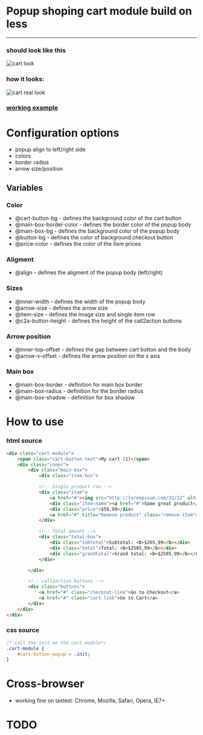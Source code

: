 # Popup shoping cart module build on less
- - -
### should look like this
![cart look](https://raw.github.com/karolgorecki/less-cart/master/assets/cart-icon.png)

### how it looks:
![cart real look](https://raw.github.com/karolgorecki/less-cart/master/assets/cart-icon-css.png)

### [working example](http://karolgorecki.github.com/less-cart/)
# Configuration options
* popup align to left/right side
* colors
* border radius
* arrow size/position

## Variables 
### Color
* @cart-button-bg - defines the background color of the cart button
* @main-box-border-color - defines the border color of the popup body
* @main-box-bg - defines the background color of the popup body
* @button-bg - defines the color of background checkout button
* @price-color - defines the color of the item prices

### Aligment
* @align - defines the aligment of the popup body (left/right)

### Sizes
* @inner-width - defines the width of the popup body
* @arrow-size - defines the arrow size
* @item-size - defines the image size and single item row
* @c2a-button-height - defines the height of the call2action buttons

### Arrow position
* @inner-top-offset - defines the gap between cart button and the body
* @arrow-x-offset - defines the arrow position on the x axis

### Main box
* @main-box-border - definition for main box border
* @main-box-radius - definition for the border radius
* @main-box-shadow - definition for box shadow

# How to use

### html source
```html
<div class="cart-module">
	<span class="cart-button-text">My cart (1)</span>
	<div class="inner">
		<div class="main-box">
			<div class="item-box">

			<!-- Single product row -->
			<div class="item">
				<a href="#"><img src="http://lorempixum.com/32/32" alt=""></a>
				<div class="item-name"><a href="#">Some great product</a></div>
				<div class="price">$59,99</div>
				<a href="#" title="Remove product" class="remove-item">Remove</a>
			</div>

			<!-- Total amount -->
			<div class="total-box">
				<div class="subtotal">Subtotal: <b>$265,99</b></div>
				<div class="total">Total: <b>$2505,99</b></div>
				<div class="grandtotal">Grand total: <b>$2505,99</b></div>
			</div>

		</div>

		<!-- call2action buttons -->
		<div class="buttons">
			<a href="#" class="checkout-link">Go to Checkout</a>
			<a href="#" class="cart-link">Go to Cart</a>
		</div>
	</div>
</div>
```

### css source
```css
/* call the init on the cart module*/
.cart-module {
	#cart-button-popup > .init;
}
```
# Cross-browser
* working fine on lastest: Chrome, Mozilla, Safari, Opera, IE7+

# TODO